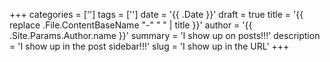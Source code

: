 +++
categories = ['']
tags = ['']
date = '{{ .Date }}'
draft = true
title = '{{ replace .File.ContentBaseName "-" " " | title }}'
author = '{{ .Site.Params.Author.name }}'
summary = 'I show up on posts!!!'
description = 'I show up in the post sidebar!!!'
slug = 'I show up in the URL'
+++

